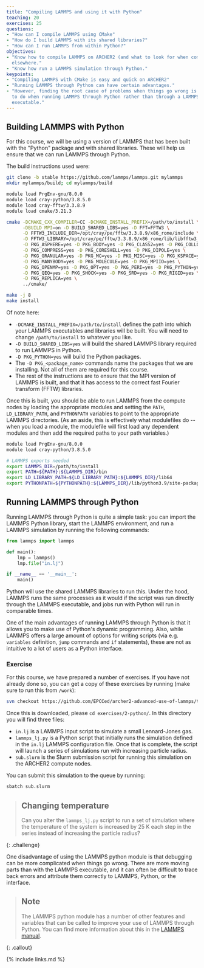 ```yaml
---
title: "Compiling LAMMPS and using it with Python"
teaching: 20
exercises: 25
questions:
- "How can I compile LAMMPS using CMake"
- "How do I build LAMMPS with its shared libraries?"
- "How can I run LAMMPS from within Python?"
objectives:
- "Know how to compile LAMMPS on ARCHER2 (and what to look for when compiling 
  elsewhere."
- "Know how run a LAMMPS simulation through Python."
keypoints:
- "Compiling LAMMPS with CMake is easy and quick on ARCHER2"
- "Running LAMMPS through Python can have certain advantages."
- "However, finding the root cause of problems when things go wrong is harder 
  to do when running LAMMPS through Python rather than through a LAMMPS 
  executable."
---
```


## Building LAMMPS with Python

For this course, we will be using a version of LAMMPS that has been built with 
the "Python" package and with shared libraries. These will help us ensure that 
we can run LAMMPS through Python.

The build instructions used were:

```bash
git clone -b stable https://github.com/lammps/lammps.git mylammps
mkdir mylammps/build; cd mylammps/build

module load PrgEnv-gnu/8.0.0
module load cray-python/3.8.5.0
module load cray-fftw/3.3.8.9
module load cmake/3.21.3

cmake -DCMAKE_CXX_COMPILER=CC -DCMAKE_INSTALL_PREFIX=/path/to/install \
      -DBUILD_MPI=on -D BUILD_SHARED_LIBS=yes -D FFT=FFTW3 \
      -D FFTW3_INCLUDE_DIR=/opt/cray/pe/fftw/3.3.8.9/x86_rome/include \
      -D FFTW3_LIBRARY=/opt/cray/pe/fftw/3.3.8.9/x86_rome/lib/libfftw3_mpi.so \
      -D PKG_ASPHERE=yes -D PKG_BODY=yes -D PKG_CLASS2=yes -D PKG_COLLOID=yes \
      -D PKG_COMPRESS=yes -D PKG_CORESHELL=yes -D PKG_DIPOLE=yes \
      -D PKG_GRANULAR=yes -D PKG_MC=yes -D PKG_MISC=yes -D PKG_KSPACE=yes \
      -D PKG_MANYBODY=yes -D PKG_MOLECULE=yes -D PKG_MPIIO=yes \
      -D PKG_OPENMP=yes -D PKG_OPT=yes -D PKG_PERI=yes -D PKG_PYTHON=yes \
      -D PKG_QEQ=yes -D PKG_SHOCK=yes -D PKG_SRD=yes -D PKG_RIGID=yes \
      -D PKG_REPLICA=yes \
      ../cmake/

make -j 8
make install
```
Of note here:

  - `-DCMAKE_INSTALL_PREFIX=/path/to/install` defines the path into which your 
    LAMMPS executables and libraries will be built. You will need to change 
    `/path/to/install` to whatever you like.
  - `-D BUILD_SHARED_LIBS=yes` will build the shared LAMMPS library required 
    to run LAMMPS in Python.
  - `-D PKG_PYTHON=yes` will build the Python packages.
  - The `-D PKG_<package_name>` commands name the packages that we are 
    installing. Not all of them are required for this course.
  - The rest of the instructions are to ensure that the MPI version of LAMMPS 
    is built, and that it has access to the correct fast Fourier transform 
    (FFTW) libraries.

Once this is built, you should be able to run LAMMPS from the compute nodes by 
loading the appropriate modules and setting the `PATH`, `LD_LIBRARY_PATH`, and 
`PYTHONPATH` variables to point to the appropriate LAMMPS directories. (As an 
aside, this is effectively what modulefiles do -- when you load a module, the 
modulefile will first load any dependent modules and then add the required 
paths to your path variables.)


```bash
module load PrgEnv-gnu/8.0.0
module load cray-python/3.8.5.0

# LAMMPS exports needed
export LAMMPS_DIR=/path/to/install
export PATH=${PATH}:${LAMMPS_DIR}/bin
export LD_LIBRARY_PATH=${LD_LIBRARY_PATH}:${LAMMPS_DIR}/lib64
export PYTHONPATH=${PYTHONPATH}:${LAMMPS_DIR}/lib/python3.9/site-packages
```

## Running LAMMPS through Python

Running LAMMPS through Python is quite a simple task: you can import the 
LAMMPS Python library, start the LAMMPS environment, and run a LAMMPS 
simulation by running the following commands:

```python
from lammps import lammps

def main():
    lmp = lammps()
    lmp.file("in.lj")

if __name__ == '__main__':
    main()
```

Python will use the shared LAMMPS libraries to run this. Under the hood, 
LAMMPS runs the same processes as it would if the script was run directly 
through the LAMMPS executable, and jobs run with Python will run in comparable 
times.

One of the main advantages of running LAMMPS through Python is that it allows 
you to make use of Python's dynamic programming. Also, while LAMMPS offers a 
large amount of options for writing scripts (via e.g. `variables` definition, 
`jump` commands and `if` statements), these are not as intuitive to a lot of 
users as a Python interface.

### Exercise

For this course, we have prepared a number of exercises. If you have not 
already done so, you can get a copy of these exercises by running (make 
sure to run this from `/work`):

```bash
svn checkout https://github.com/EPCCed/archer2-advanced-use-of-lammps/trunk/exercises
```

Once this is downloaded, please  `cd exercises/2-python/`. In this 
directory you will find three files:

  - `in.lj` is a LAMMPS input script to simulate a small Lennard-Jones gas.
  - `lammps_lj.py` is a Python script that initially runs the simulation 
    defined in the `in.lj` LAMMPS configuration file. Once that is complete, 
    the script will launch a series of simulations run with increasing 
    particle radius.
  - `sub.slurm` is the Slurm submission script for running this simulation on 
    the ARCHER2 compute nodes.

You can submit this simulation to the queue by running:

```bash
sbatch sub.slurm
```

> ## Changing temperature
> 
> Can you alter the `lammps_lj.py` script to run a set of simulation where the 
> temperature of the system is increased by 25 K each step in the series 
> instead of increasing the particle radius?
> 
{: .challenge}

One disadvantage of using the LAMMPS python module is that debugging can be 
more complicated when things go wrong. There are more moving parts than with 
the LAMMPS executable, and it can often be difficult to trace back errors and 
attribute them correctly to LAMMPS, Python, or the interface.

> ## Note
> 
> The LAMMPS python module has a number of other features and variables that 
> can be called to improve your use of LAMMPS through Python. You can find 
> more information about this in the 
> [LAMMPS manual](https://docs.lammps.org/Python_module.html).
> 
{: .callout}

{% include links.md %}

